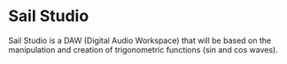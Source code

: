 # Sail Studio

   Sail Studio is a DAW (Digital Audio Workspace) that will be based on the manipulation and creation of trigonometric functions (sin and cos waves).
